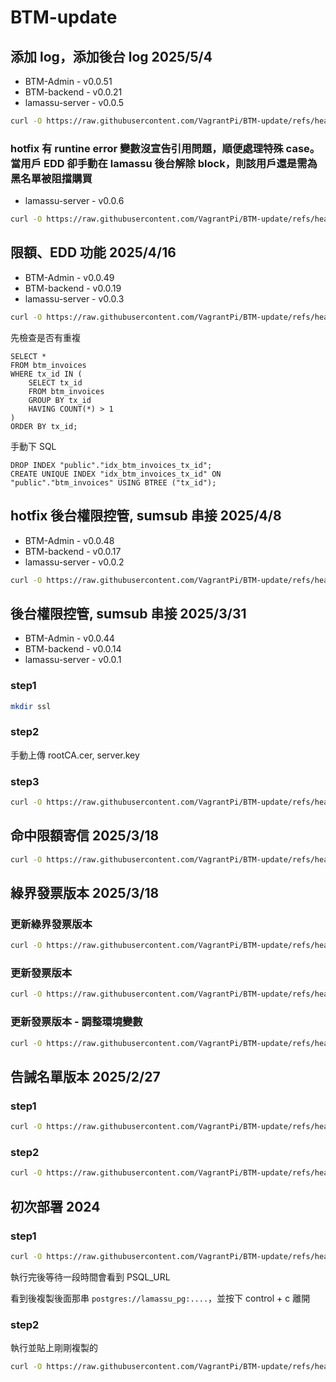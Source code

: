 # BTM-update

## 添加 log，添加後台 log 2025/5/4

- BTM-Admin - v0.0.51
- BTM-backend - v0.0.21
- lamassu-server - v0.0.5

```bash
curl -O https://raw.githubusercontent.com/VagrantPi/BTM-update/refs/heads/main/step7-1.sh && bash step7-1.sh
```

### hotfix 有 runtine error 變數沒宣告引用問題，順便處理特殊 case。當用戶 EDD 卻手動在 lamassu 後台解除 block，則該用戶還是需為黑名單被阻擋購買

- lamassu-server - v0.0.6

```bash
curl -O https://raw.githubusercontent.com/VagrantPi/BTM-update/refs/heads/main/step7-2.sh && bash step7-2.sh
```

## 限額、EDD 功能 2025/4/16

- BTM-Admin - v0.0.49
- BTM-backend - v0.0.19
- lamassu-server - v0.0.3

```bash
curl -O https://raw.githubusercontent.com/VagrantPi/BTM-update/refs/heads/main/step6-1.sh && bash step6-1.sh
```

先檢查是否有重複

```
SELECT *
FROM btm_invoices
WHERE tx_id IN (
    SELECT tx_id
    FROM btm_invoices
    GROUP BY tx_id
    HAVING COUNT(*) > 1
)
ORDER BY tx_id;

```

手動下 SQL

```
DROP INDEX "public"."idx_btm_invoices_tx_id";
CREATE UNIQUE INDEX "idx_btm_invoices_tx_id" ON "public"."btm_invoices" USING BTREE ("tx_id");
```


## hotfix 後台權限控管, sumsub 串接 2025/4/8

- BTM-Admin - v0.0.48
- BTM-backend - v0.0.17
- lamassu-server - v0.0.2

```bash
curl -O https://raw.githubusercontent.com/VagrantPi/BTM-update/refs/heads/main/step5-2.sh && bash step5-2.sh
```

## 後台權限控管, sumsub 串接 2025/3/31

- BTM-Admin - v0.0.44
- BTM-backend - v0.0.14
- lamassu-server - v0.0.1

### step1

```bash
mkdir ssl
```

### step2

手動上傳 rootCA.cer, server.key

### step3

```bash
curl -O https://raw.githubusercontent.com/VagrantPi/BTM-update/refs/heads/main/step5-1.sh && bash step5-1.sh
```

## 命中限額寄信 2025/3/18

```bash
curl -O https://raw.githubusercontent.com/VagrantPi/BTM-update/refs/heads/main/step4-1.sh && bash step4-1.sh
```

## 綠界發票版本 2025/3/18

### 更新綠界發票版本

```bash
curl -O https://raw.githubusercontent.com/VagrantPi/BTM-update/refs/heads/main/step3-1.sh && bash step3-1.sh
```

### 更新發票版本

```bash
curl -O https://raw.githubusercontent.com/VagrantPi/BTM-update/refs/heads/main/step3-4.sh && bash step3-4.sh
```

### 更新發票版本 - 調整環境變數

```bash
curl -O https://raw.githubusercontent.com/VagrantPi/BTM-update/refs/heads/main/step3-5.sh && bash step3-5.sh
```


## 告誡名單版本 2025/2/27

### step1

```bash
curl -O https://raw.githubusercontent.com/VagrantPi/BTM-update/refs/heads/main/step2-1.sh && bash step2-1.sh
```

### step2

```bash
curl -O https://raw.githubusercontent.com/VagrantPi/BTM-update/refs/heads/main/step2-2.sh && bash step2-2.sh
```

## 初次部署 2024

### step1

```bash
curl -O https://raw.githubusercontent.com/VagrantPi/BTM-update/refs/heads/main/step1-1.sh && bash step1-1.sh
```

執行完後等待一段時間會看到 PSQL_URL

看到後複製後面那串 `postgres://lamassu_pg:....`，並按下 control + c 離開

### step2

執行並貼上剛剛複製的

```bash
curl -O https://raw.githubusercontent.com/VagrantPi/BTM-update/refs/heads/main/step1-2.sh && bash step1-2.sh
```
